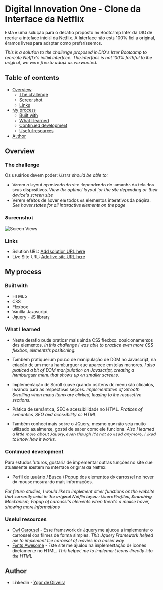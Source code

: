 # Digital Innovation One - Clone da Interface da Netflix

Esta é uma solução para o desafio proposto no Bootcamp Inter da DIO de recriar a inteface inicial da Netflix. A Interface não está 100% fiel a original, éramos livres para adaptar como preferíssemos.

*This is a solution to the challenge proposed in DIO's Inter Bootcamp to recreate Netflix's initial interface. The interface is not 100% faithful to the original, we were free to adapt as we wanted.*
## Table of contents

- [Overview](#overview)
  - [The challenge](#the-challenge)
  - [Screenshot](#screenshot)
  - [Links](#links)
- [My process](#my-process)
  - [Built with](#built-with)
  - [What I learned](#what-i-learned)
  - [Continued development](#continued-development)
  - [Useful resources](#useful-resources)
- [Author](#author)
## Overview

### The challenge

Os usuários devem poder:
*Users should be able to:*
- Verem o layout optmizado do site dependendo do tamanho da tela dos seus dispositivos.
*View the optimal layout for the site depending on their device's screen size*
- Verem efeitos de hover em todos os elementos interativos da página.
*See hover states for all interactive elements on the page*

### Screenshot

![Screen Views](https://i.imgur.com/6NeBfb7.png)
### Links

- Solution URL: [Add solution URL here](https://your-solution-url.com)
- Live Site URL: [Add live site URL here](https://your-live-site-url.com)

## My process
### Built with

- HTML5
- CSS 
- Flexbox
- Vanilla Javascript 
- [Jquery](https://jquery.com/) - JS library
### What I learned

- Neste desafio pude praticar mais ainda CSS flexbox, posicionamentos dos elementos.
*In this challenge I was able to practice even more CSS flexbox, elements's positioning.*

- Também pratiquei um pouco de manipulação de DOM no Javascript, na criação de um menu hamburguer que aparece em telas menores.
*I also praticed a bit of DOM manipulation on Javascript, creating a hamburguer menu that shows up on smaller screens.*

- Implementação de Scroll suave quando os itens do menu são clicados, levando para as respectivas seções.
*Implementation of Smooth Scrolling when menu items are clicked, leading to the respective sections.*

- Prática de semântica, SEO e acessibilidade no HTML.
*Pratices of semantics, SEO and acessibility on HTML*

- Também conheci mais sobre o JQuery, mesmo que não seja muito utilizado atualmente, gostei de saber como ele funciona.
*Also I learned a little more about Jquery, even though it's not so used anymore, I liked to know how it works.*

### Continued development

Para estudos futuros, gostaria de implementar outras funções no site que atualmente existem na interface original da Netflix:
- Perfil de usuário / Busca / Popup dos elementos do carrossel no hover do mouse mostrando mais informações.

*For future studies, I would like to implement other functions on the website that currently exist in the original Netflix layout: Users Profiles, Searching Mechanism, Popup of carousel's elements when there's a mouse hover, showing more informations*

### Useful resources

- [Owl Carousel](https://owlcarousel2.github.io/OwlCarousel2/) - Esse framework de Jquery me ajudou a implementar o carrossel dos filmes de forma simples.
*This Jquery Framework helped me to implement the carousel of movies in a easier way*
- [Fonts Awesome](https://fontawesome.com/) - Este site me ajudou na implementação de icones diretamente no HTML.
*This helped me to implement icons directly into the HTML*
## Author

- Linkedin - [Ygor de Oliveira](https://www.linkedin.com/in/ygor-oliveira-226672214/)
